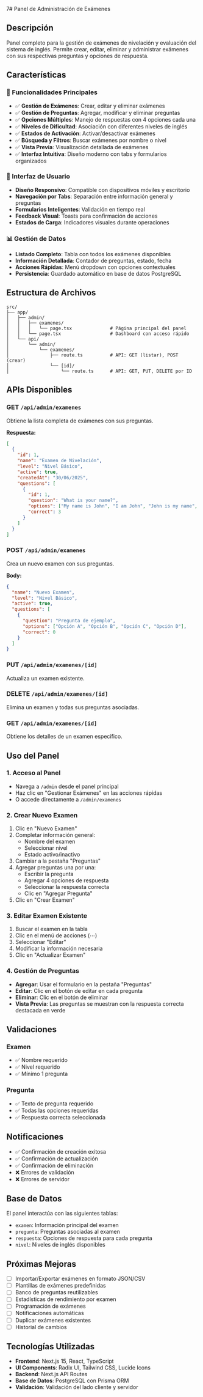 7# Panel de Administración de Exámenes

## Descripción
Panel completo para la gestión de exámenes de nivelación y evaluación del sistema de inglés. Permite crear, editar, eliminar y administrar exámenes con sus respectivas preguntas y opciones de respuesta.

## Características

### 🎯 Funcionalidades Principales
- ✅ **Gestión de Exámenes**: Crear, editar y eliminar exámenes
- ✅ **Gestión de Preguntas**: Agregar, modificar y eliminar preguntas
- ✅ **Opciones Múltiples**: Manejo de respuestas con 4 opciones cada una
- ✅ **Niveles de Dificultad**: Asociación con diferentes niveles de inglés
- ✅ **Estados de Activación**: Activar/desactivar exámenes
- ✅ **Búsqueda y Filtros**: Buscar exámenes por nombre o nivel
- ✅ **Vista Previa**: Visualización detallada de exámenes
- ✅ **Interfaz Intuitiva**: Diseño moderno con tabs y formularios organizados

### 🎨 Interfaz de Usuario
- **Diseño Responsivo**: Compatible con dispositivos móviles y escritorio
- **Navegación por Tabs**: Separación entre información general y preguntas
- **Formularios Inteligentes**: Validación en tiempo real
- **Feedback Visual**: Toasts para confirmación de acciones
- **Estados de Carga**: Indicadores visuales durante operaciones

### 📊 Gestión de Datos
- **Listado Completo**: Tabla con todos los exámenes disponibles
- **Información Detallada**: Contador de preguntas, estado, fecha
- **Acciones Rápidas**: Menú dropdown con opciones contextuales
- **Persistencia**: Guardado automático en base de datos PostgreSQL

## Estructura de Archivos

```
src/
├── app/
│   ├── admin/
│   │   ├── examenes/
│   │   │   └── page.tsx              # Página principal del panel
│   │   └── page.tsx                  # Dashboard con acceso rápido
│   └── api/
│       └── admin/
│           └── examenes/
│               ├── route.ts          # API: GET (listar), POST (crear)
│               └── [id]/
│                   └── route.ts      # API: GET, PUT, DELETE por ID
```

## APIs Disponibles

### GET `/api/admin/examenes`
Obtiene la lista completa de exámenes con sus preguntas.

**Respuesta:**
```json
[
  {
    "id": 1,
    "name": "Examen de Nivelación",
    "level": "Nivel Básico",
    "active": true,
    "createdAt": "30/06/2025",
    "questions": [
      {
        "id": 1,
        "question": "What is your name?",
        "options": ["My name is John", "I am John", "John is my name", "All of the above"],
        "correct": 3
      }
    ]
  }
]
```

### POST `/api/admin/examenes`
Crea un nuevo examen con sus preguntas.

**Body:**
```json
{
  "name": "Nuevo Examen",
  "level": "Nivel Básico",
  "active": true,
  "questions": [
    {
      "question": "Pregunta de ejemplo",
      "options": ["Opción A", "Opción B", "Opción C", "Opción D"],
      "correct": 0
    }
  ]
}
```

### PUT `/api/admin/examenes/[id]`
Actualiza un examen existente.

### DELETE `/api/admin/examenes/[id]`
Elimina un examen y todas sus preguntas asociadas.

### GET `/api/admin/examenes/[id]`
Obtiene los detalles de un examen específico.

## Uso del Panel

### 1. Acceso al Panel
- Navega a `/admin` desde el panel principal
- Haz clic en "Gestionar Exámenes" en las acciones rápidas
- O accede directamente a `/admin/examenes`

### 2. Crear Nuevo Examen
1. Clic en "Nuevo Examen"
2. Completar información general:
   - Nombre del examen
   - Seleccionar nivel
   - Estado activo/inactivo
3. Cambiar a la pestaña "Preguntas"
4. Agregar preguntas una por una:
   - Escribir la pregunta
   - Agregar 4 opciones de respuesta
   - Seleccionar la respuesta correcta
   - Clic en "Agregar Pregunta"
5. Clic en "Crear Examen"

### 3. Editar Examen Existente
1. Buscar el examen en la tabla
2. Clic en el menú de acciones (⋯)
3. Seleccionar "Editar"
4. Modificar la información necesaria
5. Clic en "Actualizar Examen"

### 4. Gestión de Preguntas
- **Agregar**: Usar el formulario en la pestaña "Preguntas"
- **Editar**: Clic en el botón de editar en cada pregunta
- **Eliminar**: Clic en el botón de eliminar
- **Vista Previa**: Las preguntas se muestran con la respuesta correcta destacada en verde

## Validaciones

### Examen
- ✅ Nombre requerido
- ✅ Nivel requerido
- ✅ Mínimo 1 pregunta

### Pregunta
- ✅ Texto de pregunta requerido
- ✅ Todas las opciones requeridas
- ✅ Respuesta correcta seleccionada

## Notificaciones
- ✅ Confirmación de creación exitosa
- ✅ Confirmación de actualización
- ✅ Confirmación de eliminación
- ❌ Errores de validación
- ❌ Errores de servidor

## Base de Datos
El panel interactúa con las siguientes tablas:
- `examen`: Información principal del examen
- `pregunta`: Preguntas asociadas al examen
- `respuesta`: Opciones de respuesta para cada pregunta
- `nivel`: Niveles de inglés disponibles

## Próximas Mejoras
- [ ] Importar/Exportar exámenes en formato JSON/CSV
- [ ] Plantillas de exámenes predefinidas
- [ ] Banco de preguntas reutilizables
- [ ] Estadísticas de rendimiento por examen
- [ ] Programación de exámenes
- [ ] Notificaciones automáticas
- [ ] Duplicar exámenes existentes
- [ ] Historial de cambios

## Tecnologías Utilizadas
- **Frontend**: Next.js 15, React, TypeScript
- **UI Components**: Radix UI, Tailwind CSS, Lucide Icons
- **Backend**: Next.js API Routes
- **Base de Datos**: PostgreSQL con Prisma ORM
- **Validación**: Validación del lado cliente y servidor
